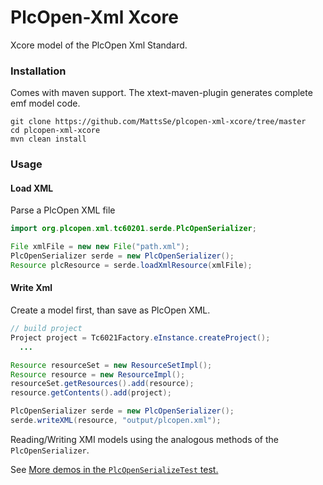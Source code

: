 # PlcOpen-Xml Xcore
Xcore model of the PlcOpen Xml Standard.

### Installation
Comes with maven support. The xtext-maven-plugin generates complete emf model code.
```
git clone https://github.com/MattsSe/plcopen-xml-xcore/tree/master
cd plcopen-xml-xcore
mvn clean install
```

### Usage

#### Load XML
Parse a PlcOpen XML file
```java
import org.plcopen.xml.tc60201.serde.PlcOpenSerializer;

File xmlFile = new new File("path.xml");
PlcOpenSerializer serde = new PlcOpenSerializer();
Resource plcResource = serde.loadXmlResource(xmlFile);

```

#### Write Xml
Create a model first, than save as PlcOpen XML.
```java
// build project
Project project = Tc6021Factory.eInstance.createProject();
  ...

Resource resourceSet = new ResourceSetImpl();
Resource resource = new ResourceImpl();
resourceSet.getResources().add(resource);
resource.getContents().add(project);

PlcOpenSerializer serde = new PlcOpenSerializer();
serde.writeXML(resource, "output/plcopen.xml");

```

Reading/Writing XMI models using the analogous methods of the `PlcOpenSerializer`.

See [More demos in the `PlcOpenSerializeTest` test.](src/test/java/org/plcopen/xcore/serde/PlcOpenSerializeTest.java)
